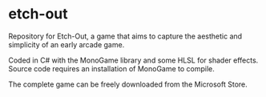 # etch-out
Repository for Etch-Out, a game that aims to capture the aesthetic and simplicity of an early arcade game.

Coded in C# with the MonoGame library and some HLSL for shader effects. Source code requires an installation of MonoGame to compile.

The complete game can be freely downloaded from the Microsoft Store.

